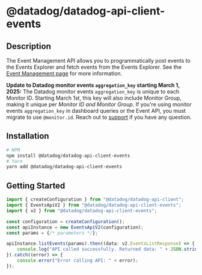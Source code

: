# @datadog/datadog-api-client-events

## Description

The Event Management API allows you to programmatically post events to the Events Explorer and fetch events from the Events Explorer. See the [Event Management page](https://docs.datadoghq.com/service_management/events/) for more information.

**Update to Datadog monitor events `aggregation_key` starting March 1, 2025:** The Datadog monitor events `aggregation_key` is unique to each Monitor ID. Starting March 1st, this key will also include Monitor Group, making it unique per *Monitor ID and Monitor Group*. If you're using monitor events `aggregation_key` in dashboard queries or the Event API, you must migrate to use `@monitor.id`. Reach out to [support](https://www.datadoghq.com/support/) if you have any question.

## Installation

```sh
# NPM
npm install @datadog/datadog-api-client-events
# Yarn
yarn add @datadog/datadog-api-client-events
```

## Getting Started
```ts
import { createConfiguration } from "@datadog/datadog-api-client";
import { EventsApiV2 } from "@datadog/datadog-api-client-events";
import { v2 } from "@datadog/datadog-api-client-events";

const configuration = createConfiguration();
const apiInstance = new EventsApiV2(configuration);
const params = {/* parameters */};

apiInstance.listEvents(params).then((data: v2.EventsListResponse) => {
    console.log("API called successfully. Returned data: " + JSON.stringify(data));
}).catch((error) => {
    console.error("Error calling API: " + error);
});
```